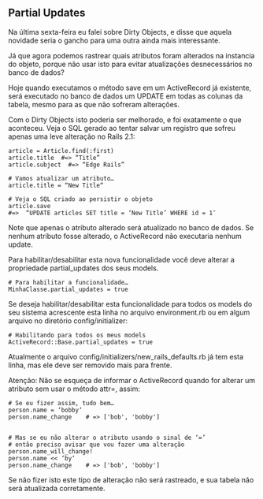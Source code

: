## Partial Updates

Na última sexta-feira eu falei sobre Dirty Objects, e disse que aquela novidade seria o gancho para uma outra ainda mais interessante.

Já que agora podemos rastrear quais atributos foram alterados na instancia do objeto, porque não usar isto para evitar atualizações desnecessários no banco de dados?

Hoje quando executamos o método save em um ActiveRecord já existente, será executado no banco de dados um UPDATE em todas as colunas da tabela, mesmo para as que não sofreram alterações.

Com o Dirty Objects isto poderia ser melhorado, e foi exatamente o que aconteceu. Veja o SQL gerado ao tentar salvar um registro que sofreu apenas uma leve alteração no Rails 2.1:

	article = Article.find(:first)
	article.title  #=> “Title”
	article.subject  #=> “Edge Rails”

	# Vamos atualizar um atributo…
	article.title = “New Title“

	# Veja o SQL criado ao persistir o objeto
	article.save
	#=>  “UPDATE articles SET title = ‘New Title’ WHERE id = 1″

Note que apenas o atributo alterado será atualizado no banco de dados. Se nenhum atributo fosse alterado, o ActiveRecord não executaria nenhum update.

Para habilitar/desabilitar esta nova funcionalidade você deve alterar a propriedade partial\_updates dos seus models.

	# Para habilitar a funcionalidade…
	MinhaClasse.partial_updates = true

Se deseja habilitar/desabilitar esta funcionalidade para todos os models do seu sistema acrescente esta linha no arquivo environment.rb ou em algum arquivo no diretório config/initializer:

	# Habilitando para todos os meus models
	ActiveRecord::Base.partial_updates = true

Atualmente o arquivo config/initializers/new\_rails\_defaults.rb já tem esta linha, mas ele deve ser removido mais para frente.

Atenção: Não se esqueça de informar o ActiveRecord quando for alterar um atributo sem usar o método attr=, assim:

	# Se eu fizer assim, tudo bem…
	person.name = ‘bobby‘
	person.name_change    # => ['bob', 'bobby']
	
	
	# Mas se eu não alterar o atributo usando o sinal de ‘=’
	# então preciso avisar que vou fazer uma alteração
	person.name_will_change!
	person.name << ‘by‘
	person.name_change    # => ['bob', 'bobby']

Se não fizer isto este tipo de alteração não será rastreado, e sua tabela não será atualizada corretamente.
